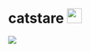 # catstare <img src="https://cdn.discordapp.com/emojis/887006019727798294.png" width="30px">
[![](https://lanyard.woosh.wtf/api/583052024044716063)](https://discord.com/users/583052024044716063)
